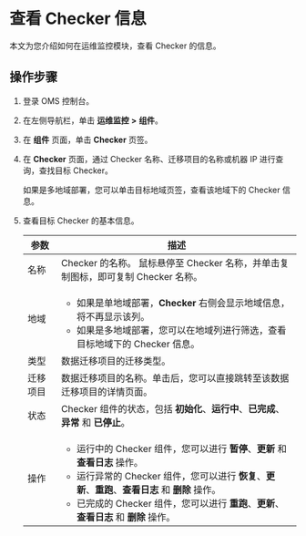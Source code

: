 # 查看 Checker 信息

本文为您介绍如何在运维监控模块，查看 Checker 的信息。

## 操作步骤

1. 登录 OMS 控制台。

2. 在左侧导航栏，单击 **运维监控** **\>** **组件**。

3. 在 **组件** 页面，单击 **Checker** 页签。

4. 在 **Checker** 页面，通过 Checker 名称、迁移项目的名称或机器 IP 进行查询，查找目标 Checker。

   如果是多地域部署，您可以单击目标地域页签，查看该地域下的 Checker 信息。

5. 查看目标 Checker 的基本信息。

   | **参数** |                                                                                                                                                           **描述**                                                                                                                                                            |
   |--------|--------------------------------------------------------------------------------------------------------------------------------------------------------------------------|
   | 名称     | Checker 的名称。 鼠标悬停至 Checker 名称，并单击复制图标，即可复制 Checker 名称。                                                                                                                                                                                                                                                      |
   | 地域     | <ul><li>如果是单地域部署，**Checker** 右侧会显示地域信息，将不再显示该列。  <li> 如果是多地域部署，您可以在地域列进行筛选，查看目标地域下的 Checker 信息。 </ul>             |
   | 类型     | 数据迁移项目的迁移类型。                                    |
   | 迁移项目   | 数据迁移项目的名称。单击后，您可以直接跳转至该数据迁移项目的详情页面。               |
   | 状态     | Checker 组件的状态，包括 **初始化**、**运行中**、**已完成**、**异常** 和 **已停止**。                                                                                                                        |
   | 操作     | <ul><li>运行中的 Checker 组件，您可以进行 **暂停**、**更新** 和 **查看日志** 操作。  <li> 运行异常的 Checker 组件，您可以进行 **恢复**、**更新**、**重跑**、**查看日志** 和 **删除** 操作。  <li>已完成的 Checker 组件，您可以进行 **重跑**、**更新**、**查看日志** 和 **删除** 操作。    |
